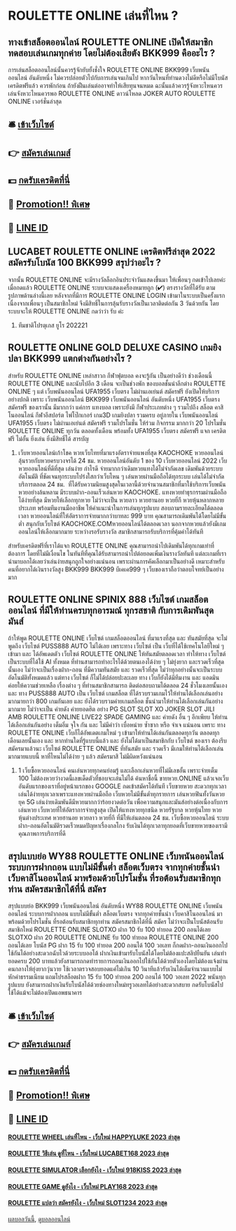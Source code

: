 # ROULETTE ONLINE เล่นที่ไหน ?
## ทางเข้าสล็อตออนไลน์ ROULETTE ONLINE เปิดให้สมาชิกทดสอบเล่นเกมทุกค่าย โดยไม่ต้องเสียตัง BKK999 คืออะไร ?
การเล่นสล็อตออนไลน์นั้นควรรู้จักยับยั้งชั่งใจ ROULETTE ONLINE BKK999 เว็บพนันออนไลน์ อันดับหนึ่ง ไม่ควรปล่อยตัวไปกับการเล่นจนเกินไป หากวันไหนที่ท่านดวงไม่ดีหรือไม่มีโบนัสเครดิตฟรีแล้ว ควรพักก่อน ถ้ายังฝืนเล่นต่ออาจทำให้เสียทุนจนหมด ฉะนั้นแล้วควรรู้จังหวะไหนควรเล่นจังหวะไหนควรพอ ROULETTE ONLINE ดาวน์โหลด JOKER AUTO ROULETTE ONLINE เวอร์ชั่นล่าสุด

## 🛎 [เข้าเว็บไซต์](https://bit.ly/3SdLNi2)
## 👉 [สมัครเล่นเกมส์](https://bit.ly/3SdLNi2)
## 💵 [กดรับเครดิตที่นี่](https://bit.ly/3dyRKHj)
## 👑 [Promotion!! พิเศษ](https://bit.ly/3dyRKHj)
## 📱 [LINE ID](https://bit.ly/3dyRKHj)

## LUCABET ROULETTE ONLINE เครดิตฟรีล่าสุด 2022 สมัครรับโบนัส 100 BKK999 สรุปว่าอะไร ?
จากนั้น ROULETTE ONLINE จะมีรางวัลล็อกอินประจำวันแสดงขึ้นมา ให้เพื่อนๆ กดเข้าไปเลยค่ะ
เมื่อกดแล้ว ROULETTE ONLINE ระบบจะแสดงเครื่องหมายถูก (✔) ตรงรางวัลที่ได้รับ ตามรูปภาพด้านล่างนี้เลย
หลังจากที่มีการ ROULETTE ONLINE LOGIN เข้ามาในระบบเป็นครั้งแรก เนื่องจากเพื่อนๆ เป็นสมาชิกใหม่ จึงมีสิทธิ์ในการลุ้นรับรางวัลเป็นเวลาติดต่อกัน 3 วันด้วยกัน โดยระบบจะให้ ROULETTE ONLINE กดว่าว่า รับ ค่ะ
1. ทีมชาติโปรตุเกส ยูโร 202221

## ROULETTE ONLINE GOLD DELUXE CASINO เกมยิงปลา BKK999 แตกต่างกันอย่างไร ?
สำหรับ ROULETTE ONLINE เหล่าสาวก กีฬาฟุตบอล คงจะรู้กัน เป็นอย่างดีว่า ช่วงเดือนนี้ ROULETTE ONLINE และนับไปอีก 3 เดือน จะเป็นช่วงพัก ของบอลชั้นนำลีกต่าง ROULETTE ONLINE ๆ แต่ เว็บพนันออนไลน์ UFA1955 เว็บตรง ไม่ผ่านเอเย่นต์ สมัครฟรี ยังเปิดให้บริการ อย่างปกติ เพราะ เว็บพนันออนไลน์ BKK999 เว็บพนันออนไลน์ อันดับหนึ่ง UFA1955 เว็บตรง สมัครฟรี ของเรานั้น มีมากกว่า แค่การ แทงบอล เพราะยังมี กีฬาประเภทต่าง ๆ รวมไปถึง สล็อต คาสิโนออนไลน์ กีฬาอีสปอร์ต ไพ่โป๊กเกอร์ เกม3D เกมยิงปลา รวมครบ อยู่ภายใน เว็บพนันออนไลน์ UFA1955 เว็บตรง ไม่ผ่านเอเย่นต์ สมัครฟรี รวมโปรโมชั่น ให้ร่วม กิจกรรม มากกว่า 20 โปรโมชั่น ROULETTE ONLINE ทุกวัน ตลอดทั้งเดือน พร้อมทั้ง UFA1955 เว็บตรง สมัครฟรี แจก เครดิตฟรี ไม่อั้น ยิ่งเล่น ยิ่งมีสิทธิ์ได้
สารบัญ
1. เว็บหวยออนไลน์เก้าโชค หวยเว็บไทยที่มาแรงอัตราจ่ายแพงที่สุด KAOCHOKE หวยออนไลน์ ลุ้นรวยกับหวยครบวงจรได้ 24 ชม. หวยออนไลน์อันดับ 1 ของ 10 เว็บหวยออนไลน์ 2022 เว็บหวยออนไลน์ที่ดีที่สุด เล่นง่าย กำไรดี จ่ายมากกว่าเดิมหวยแทงได้ไม่จำกัดเลข เดิมพันด้วยระบบอัตโนมัติ ที่ชัดเจนทุกระบบโปร่งใสกว่าเว็บไหน ๆ เล่นหวยผ่านมือถือได้ทุกระบบ เล่นได้ไม่จำกัดบริการตลอด 24 ชม.  ที่ได้รับความนิยมสูงสุดในเวลานี้ด้วยจำนวนสมาชิกที่มาใช้บริการเว็บพนันหวยอย่างล้นหลาม มีระบบฝาก-ถอนเร็วเล่นหวย KAOCHOKE. แทงหวยทำธุรกรรมผ่านมือถือได้ง่ายที่สุด มีหวยให้เลือกทุกหวย ไม่ว่าจะเป็น หวยลาว หวยฮานอย หวยยี่กี หวยหุ้นหลากหลายประเภท พร้อมทีมงานมืออาชีพ ให้คำแนะนำในการเล่นทุกรูปแบบ สอบถามรายละเอียดได้ตลอดเวลา หวยออนไลน์ที่ให้อัตราการจ่ายมากกว่าบาทละ 999 บาท คุณสามารถเดิมพันได้โดยไม่มีขั้นต่ำ สนุกกับเว็บไซต์ KAOCHOKE.COMหวยออนไลน์ได้ตลอดเวลา นอกจากหวยแล้วยังมีเกมออนไลน์ให้เลือกมากมาย ระหว่างรอรับรางวัล สมาชิกสามารถรับบริการที่คุ้มค่าได้ทันที

สำหรับเครดิตฟรีที่เราได้แจก ROULETTE ONLINE คุณสามารถนำไปเดิมพันได้ทุกเกมเท่าที่ต้องการ โดยที่ไม่มีเงื่อนไข ในทันทีที่คุณได้รับสามารถนำไปต่อยอดเพิ่มเงินรางวัลทันที แต่ละเกมที่เรานำมาบอกได้เลยว่าเล่นง่ายสนุกถูกใจอย่างแน่นอน เพราะผ่านการคัดเลือกมาเป็นอย่างดี เหมาะสำหรับคนที่อยากได้เงินรางวัลสูง BKK999 BKK999 บีเคเค999 ๆ เว็บของเราถือว่าตอบโจทย์เป็นอย่างมาก

## ROULETTE ONLINE SPINIX 888 เว็บไซต์ เกมสล็อตออนไลน์ ที่มีให้ท่านครบทุกอารมณ์ ทุกรสชาติ กับการเดิมพันสุดมันส์
ถ้าให้พูด ROULETTE ONLINE เว็บไซต์ เกมสล็อตออนไลน์ ที่มาแรงที่สุด และ ทันสมัยที่สุด จะไม่พูดถึง เว็บไซต์ PUSS888 AUTO ไม่ได้เลย เพราะทาง เว็บไซต์ เป็น เว็บที่ได้ใช้เทคโนโลยีใหม่ ๆ เข้ามา และ ได้อัพเดตตัว เว็บไซต์ ROULETTE ONLINE ให้ทันสมัยตลอดเวลา ทำให้ทาง เว็บไซต์ เป็นระบบที่ได้ใช้ AI ทั้งหมด ที่ท่านสามารถทำอะไรได้ด้วยตนเองได้ง่าย ๆ ไม่ยุ่งยาก และรวดเร็วที่สุดนั้นเอง ไม่ว่าจะเป็นเรื่องฝาก-ถอน ที่มีความทันสมัย และ รวดเร็วที่สุด ไม่ว่าทุกอย่างนั้นจะเป็นระบบอัตโนมัติทั้งหมดแล้ว แต่ทาง เว็บไซต์ ก็ไม่ได้ปล่อยปะละเลย ทาง เว็บก็ยังได้มีทีมงาน และ แอดมิน ค่อยให้ความช่วยเหลือ เรื่องต่าง ๆ ที่ท่านสมาชิกสามารถ ติดต่อสอบถามได้ตลอด 24 ชั่วโมงเลยนั้นเอง และ ทาง PUSS888 AUTO เป็น เว็บไซต์ เกมสล็อต ที่ได้รวบรวมเกมไว้ให้ท่านได้เลือกเล่นอย่างมากมายกว่า 800 เกมกันเลย และ ยังได้รวบรวมค่ายเกมสล็อต ชั้นนำมาให้ท่านได้เลือกเล่นกันอย่างมากมาย ไม่ว่าจะเป็น ค่ายดัง ค่ายยอดฮิต อย่าง PG SLOT SLOT XO JOKER SLOT JILI AMB ROULETTE ONLINE LIVE22 SPADE GAMING และ ค่ายดัง อื่น ๆ อีกเพียบ ให้ท่านได้เลือกเล่นกันอย่าง เต็มอิ่ม จุใจ กัน และ ไม่มีคำว่า เบื่อหน่าย ซ้ำซาก หรือ จำเจ แน่นอน เพราะ ทาง ROULETTE ONLINE เว็บก็ได้อัพเดตเกมใหม่ ๆ เข้ามาให้ท่านได้เล่นกันตลอดทุกวัน ตลอดทุกเดือนเลยนั้นเอง และ หากท่านใดที่รู้แบบนี้แล้ว และ ยังไม่ได้มาเป็นสมาชิกกับ เว็บไซต์ ของเรา ต้องรีบสมัครมาแล้วนะ เว็บไซต์ ROULETTE ONLINE ที่ทันสมัย และ รวดเร็ว มีเกมให้ท่านได้เลือกเล่นมากมายแบบนี้ หาที่ไหนไม่ได้ง่าย ๆ แล้ว สมัครมาสิ ไม่มีผิดหวังแน่นอน
1. 1 เว็บซื้อหวยออนไลน์ คนเล่นหวยทุกคนย่อมรู้ และเลือกเล่นหวยที่ไม่มีเลขอั้น เพราะจ่ายเต็ม 100 ไม่ต้องหวยว่างวดนี้เลขเด็ดตัวที่ชอบจะเล่นไม่ได้ ค้นหาชื่อนี้ ขายหวย.ONLINE แล้วเจอเว็บอันดับแรกของเราที่อยู่หน้าแรกของ GOOGLE กดเข้าสมัครได้ทันที เว็บขายหวย สะดวกทุกเวลาเล่นได้ง่ายทุกเวลาเพราะแทงหวยผ่านมือถือ เว็บหวยไม่มีขั้นต่ำทุกรายการ เล่นหวยฟินทั้งวันหวยยุค 5G เล่นง่ายเดิมพันดีมีหวยมากกว่าร้อยงวดต่อวัน เพื่อความสนุกและมันส์อย่างต่อเนื่องกับการเล่นหวย เว็บหวยที่ให้อัตราการจ่ายสูงสุด เปิดให้แทงหวยทุกชนิด หวยรัฐบาล หวยหุ้นไทย หวยหุ้นต่างประเทศ หวยฮานอย หวยลาว หวยยี่กี ที่มีให้เล่นตลอด 24 ชม. เว็บซื้อหวยออนไลน์ ระบบฝาก-ถอนอัตโนมัติรวดเร็วหมดปัญหาเรื่องกลโกง รับเงินได้ทุกเวลาทุกยอดที่เว็บขายหวยของเรามีคุณภาพการบริการที่ดี

## สรุปแบบย่อ WY88 ROULETTE ONLINE เว็บพนันออนไลน์ ระบบการฝากถอน แบบไม่มีขั้นต่ำ สล็อตเว็บตรง จากทุกค่ายชั้นนำ เว็บคาสิโนออนไลน์ มาพร้อมด้วยโปรโมชั่น ที่รอต้อนรับสมาชิกทุกท่าน สมัครสมาชิกได้ที่นี่ สมัคร
สรุปแบบย่อ BKK999 เว็บพนันออนไลน์ อันดับหนึ่ง WY88 ROULETTE ONLINE เว็บพนันออนไลน์ ระบบการฝากถอน แบบไม่มีขั้นต่ำ สล็อตเว็บตรง จากทุกค่ายชั้นนำ เว็บคาสิโนออนไลน์ มาพร้อมด้วยโปรโมชั่น ที่รอต้อนรับสมาชิกทุกท่าน สมัครสมาชิกได้ที่นี่ สมัคร ไม่ว่าจะเป็นโบนัสต้อนรับสมาชิกใหม่ ROULETTE ONLINE SLOTXO ฝาก 10 รับ 100 ทำยอด 200 ถอนได้เลย SLOTXO ฝาก 20 ROULETTE ONLINE รับ 100 ทำยอด ROULETTE ONLINE 200 ถอนได้เลย โบนัส PG ฝาก 15 รับ 100 ทํายอด 200 ถอนได้ 100 วอเลท ก็กดฝาก-ถอนเงินออกไปใช้กันได้อย่างสะดวกฉับไวด้วยระบบออโต้ ฝากเงินเข้ามารับโบนัสได้โดยไม่ต้องแปะสลิปยืนยัน เล่นทำยอดครบ 200 บาทแล้วยังสามารถกดทำรายการถอนเงินออกไปใช้กันได้ด้วยตัวเองโดยไม่ต้องแจ้งผ่านคนกลางให้ยุ่งยากวุ่นวาย ใช้เวลาตรวจสอบยอดแค่ไม่เกิน 10 วินาทีแล้วรับเงินได้เต็มจำนวนแบบไม่หักค่าธรรมเนียม แถมโปรสล็อตฝาก 15 รับ 100 ทํายอด 200 ถอนได้ 100 วอเลท 2022 พนันทุกรูปแบบ ยังสามารถฝากเงินรับโบนัสได้ด้วยช่องทางใหม่ทรูวอเลทได้อย่างสะดวกสบาย กดรับโบนัสไปใช้ได้แม้จะไม่ต้องเปิดแอพธนาคาร

## 🛎 [เข้าเว็บไซต์](https://bit.ly/3SdLNi2)
## 👉 [สมัครเล่นเกมส์](https://bit.ly/3SdLNi2)
## 💵 [กดรับเครดิตที่นี่](https://bit.ly/3dyRKHj)
## 👑 [Promotion!! พิเศษ](https://bit.ly/3dyRKHj)
## 📱 [LINE ID](https://bit.ly/3dyRKHj)

#### [ROULETTE WHEEL เล่นที่ไหน - เว็บใหม่ HAPPYLUKE 2023 ล่าสุด](https://atom.io/themes/roulette%20wheel%20เล่นที่ไหน%20-%20เว็บใหม่%20happyluke%202023%20ล่าสุด)
#### [ROULETTE วิธีเล่น ดูที่ไหน - เว็บใหม่ LUCABET168 2023 ล่าสุด](https://atom.io/themes/roulette%20วิธีเล่น%20ดูที่ไหน%20-%20เว็บใหม่%20lucabet168%202023%20ล่าสุด)
#### [ROULETTE SIMULATOR เลือกยังไง - เว็บใหม่ 918KISS 2023 ล่าสุด](https://atom.io/themes/roulette%20simulator%20เลือกยังไง%20-%20เว็บใหม่%20918kiss%202023%20ล่าสุด)
#### [ROULETTE GAME ดูยังไง - เว็บใหม่ PLAY168 2023 ล่าสุด](https://atom.io/themes/roulette%20game%20ดูยังไง%20-%20เว็บใหม่%20play168%202023%20ล่าสุด)
#### [ROULETTE แปลว่า สมัครยังไง - เว็บใหม่ SLOT1234 2023 ล่าสุด](https://atom.io/themes/roulette%20แปลว่า%20สมัครยังไง%20-%20เว็บใหม่%20slot1234%202023%20ล่าสุด)

[ผลบอลวันนี้](https://siamsport.tv "ผลบอลวันนี้"), [ดูบอลออนไลน์](https://siamsport.tv/ดูบอลสด "ดูบอลออนไลน์")